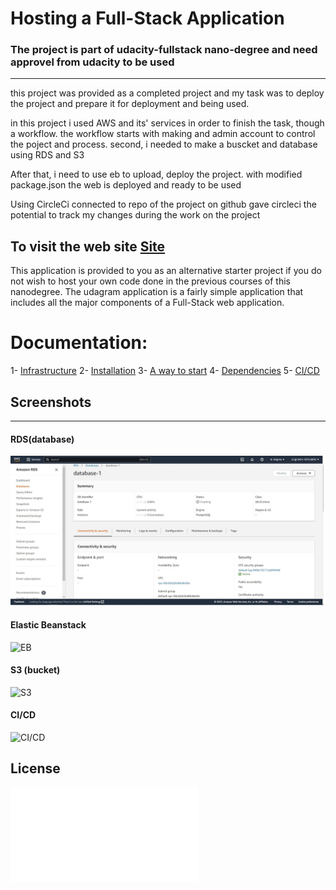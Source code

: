 # Hosting a Full-Stack Application

### **The project is part of udacity-fullstack nano-degree and need approvel from udacity to be used**

---

this project was provided as a completed project and my task was to deploy the project and prepare it for deployment and being used.

in this project i used AWS and its' services in order to finish the task, though a workflow. the workflow starts with making and admin account to control the poject and process. second, i needed to make a buscket and database using RDS and S3

After that, i need to use eb to upload, deploy the project. with modified package.json the web is deployed and ready to be used

Using CircleCi connected to repo of the project on github gave circleci the potential to track my changes during the work on the project

## To visit the web site [Site](http://hamza-udagram.s3-website-us-east-1.amazonaws.com) 


This application is provided to you as an alternative starter project if you do not wish to host your own code done in the previous courses of this nanodegree. The udagram application is a fairly simple application that includes all the major components of a Full-Stack web application.

# Documentation: 
1- [Infrastructure](./documentation/infrastructure.md)
2- [Installation](./documentation/installation.md)
3- [A way to start](./documentation/a-way-to-start.md)
4- [Dependencies](./documentation/dependencies.md)
5- [CI/CD](./documentation/cicd.md)

## Screenshots
---
#### RDS(database)
![RDS](./screenshots/RDS.jpg)

#### Elastic Beanstack
![EB](./screenshot/eb.jpg)

#### S3 (bucket)
![S3](./screenshot/s3.jpg)

#### CI/CD
![CI/CD](./screenshot/ci.jpg)

## License

![License](LICENSE.txt)
